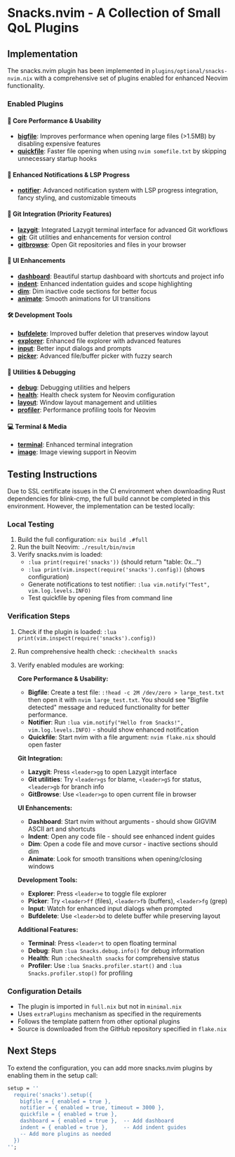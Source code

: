 # Snacks.nvim - A Collection of Small QoL Plugins

## Implementation

The snacks.nvim plugin has been implemented in `plugins/optional/snacks-nvim.nix` with a comprehensive set of plugins enabled for enhanced Neovim functionality.

### Enabled Plugins

#### 🚀 Core Performance & Usability
- **[bigfile](./snacks/bigfile.md)**: Improves performance when opening large files (>1.5MB) by disabling expensive features
- **[quickfile](./snacks/quickfile.md)**: Faster file opening when using `nvim somefile.txt` by skipping unnecessary startup hooks

#### 🔔 Enhanced Notifications & LSP Progress  
- **[notifier](./snacks/notifier.md)**: Advanced notification system with LSP progress integration, fancy styling, and customizable timeouts

#### 🎯 Git Integration (Priority Features)
- **[lazygit](./snacks/lazygit.md)**: Integrated Lazygit terminal interface for advanced Git workflows
- **[git](./snacks/git.md)**: Git utilities and enhancements for version control
- **[gitbrowse](./snacks/gitbrowse.md)**: Open Git repositories and files in your browser

#### 🎨 UI Enhancements
- **[dashboard](./snacks/dashboard.md)**: Beautiful startup dashboard with shortcuts and project info
- **[indent](./snacks/indent.md)**: Enhanced indentation guides and scope highlighting
- **[dim](./snacks/dim.md)**: Dim inactive code sections for better focus
- **[animate](./snacks/animate.md)**: Smooth animations for UI transitions

#### 🛠️ Development Tools
- **[bufdelete](./snacks/bufdelete.md)**: Improved buffer deletion that preserves window layout
- **[explorer](./snacks/explorer.md)**: Enhanced file explorer with advanced features
- **[input](./snacks/input.md)**: Better input dialogs and prompts
- **[picker](./snacks/picker.md)**: Advanced file/buffer picker with fuzzy search

#### 🔧 Utilities & Debugging
- **[debug](./snacks/debug.md)**: Debugging utilities and helpers
- **[health](./snacks/health.md)**: Health check system for Neovim configuration
- **[layout](./snacks/layout.md)**: Window layout management and utilities
- **[profiler](./snacks/profiler.md)**: Performance profiling tools for Neovim

#### 💻 Terminal & Media
- **[terminal](./snacks/terminal.md)**: Enhanced terminal integration
- **[image](./snacks/image.md)**: Image viewing support in Neovim

## Testing Instructions

Due to SSL certificate issues in the CI environment when downloading Rust dependencies for blink-cmp, the full build cannot be completed in this environment. However, the implementation can be tested locally:

### Local Testing
1. Build the full configuration: `nix build .#full`
2. Run the built Neovim: `./result/bin/nvim`
3. Verify snacks.nvim is loaded:
   - `:lua print(require('snacks'))` (should return "table: 0x...")
   - `:lua print(vim.inspect(require('snacks').config))` (shows configuration)
   - Generate notifications to test notifier: `:lua vim.notify("Test", vim.log.levels.INFO)`
   - Test quickfile by opening files from command line

### Verification Steps
1. Check if the plugin is loaded: `:lua print(vim.inspect(require('snacks').config))`
2. Run comprehensive health check: `:checkhealth snacks`
3. Verify enabled modules are working:

   **Core Performance & Usability:**
   - **Bigfile**: Create a test file: `:!head -c 2M /dev/zero > large_test.txt` then open it with `nvim large_test.txt`. You should see "Bigfile detected" message and reduced functionality for better performance.
   - **Notifier**: Run `:lua vim.notify("Hello from Snacks!", vim.log.levels.INFO)` - should show enhanced notification
   - **Quickfile**: Start nvim with a file argument: `nvim flake.nix` should open faster

   **Git Integration:**
   - **Lazygit**: Press `<leader>gg` to open Lazygit interface
   - **Git utilities**: Try `<leader>gs` for blame, `<leader>gS` for status, `<leader>gb` for branch info
   - **GitBrowse**: Use `<leader>go` to open current file in browser

   **UI Enhancements:**
   - **Dashboard**: Start nvim without arguments - should show GIGVIM ASCII art and shortcuts
   - **Indent**: Open any code file - should see enhanced indent guides
   - **Dim**: Open a code file and move cursor - inactive sections should dim
   - **Animate**: Look for smooth transitions when opening/closing windows

   **Development Tools:**
   - **Explorer**: Press `<leader>e` to toggle file explorer
   - **Picker**: Try `<leader>ff` (files), `<leader>fb` (buffers), `<leader>fg` (grep)
   - **Input**: Watch for enhanced input dialogs when prompted
   - **Bufdelete**: Use `<leader>bd` to delete buffer while preserving layout

   **Additional Features:**
   - **Terminal**: Press `<leader>t` to open floating terminal
   - **Debug**: Run `:lua Snacks.debug.info()` for debug information
   - **Health**: Run `:checkhealth snacks` for comprehensive status
   - **Profiler**: Use `:lua Snacks.profiler.start()` and `:lua Snacks.profiler.stop()` for profiling

### Configuration Details
- The plugin is imported in `full.nix` but not in `minimal.nix`
- Uses `extraPlugins` mechanism as specified in the requirements
- Follows the template pattern from other optional plugins
- Source is downloaded from the GitHub repository specified in `flake.nix`

## Next Steps
To extend the configuration, you can add more snacks.nvim plugins by enabling them in the setup call:

```nix
setup = ''
  require('snacks').setup({
    bigfile = { enabled = true },
    notifier = { enabled = true, timeout = 3000 },
    quickfile = { enabled = true },
    dashboard = { enabled = true },  -- Add dashboard
    indent = { enabled = true },     -- Add indent guides
    -- Add more plugins as needed
  })
'';
```